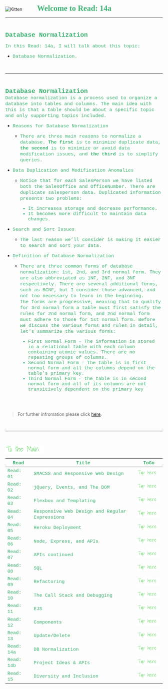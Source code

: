 <img src="https://asac.ltuc.com/wp-content/themes/asac/images/logo.png" alt="Kitten"
	title="LTUC-Abdul Aziz Al Ghurair School of Advanced Computing" width="200" />  &nbsp;&nbsp;&nbsp;&nbsp;&nbsp;&nbsp;&nbsp;&nbsp;&nbsp;&nbsp; <span style="font-family:Papyrus; font-size:25px;color:rgb(60, 179, 113)">**Welcome to Read: 14a**</span>

---
<br>

<span style="font-family:Courier New; font-size:20px;color:rgb(60, 179, 113)"> **Database Normalization** </span>


<span style="font-family:Courier New; font-size:15px;color:rgb(60, 179, 113)">In this Read: 14a, I will talk about this topic: 
</span>
- <span style="font-family:Courier New; font-size:15px;color:rgb(60, 179, 113)">Database Normalization.
<br>

---
<br>

<span style="font-family:Courier New; font-size:20px;color:rgb(60, 179, 113)">**Database Normalization** </span><br>
<span style="font-family:Courier New; font-size:15px;color:rgb(60, 179, 113)">Database normalization is a process used to organize a database into tables and columns.  The main idea with this is that a table should be about a specific topic and only supporting topics included.<br>
</span> 

- <span style="font-family:Courier New; font-size:15px;color:rgb(60, 179, 113)">Reasons for Database Normalization</span><br>

    - <span style="font-family:Courier New; font-size:15px;color:rgb(60, 179, 113)">There are three main reasons to normalize a database.  **The first** is to minimize duplicate data, **the second** is to minimize or avoid data modification issues, and **the third** is to simplify queries. </span><br>

- <span style="font-family:Courier New; font-size:15px;color:rgb(60, 179, 113)">Data Duplication and Modification Anomalies</span><br>

    - <span style="font-family:Courier New; font-size:15px;color:rgb(60, 179, 113)">Notice that for each SalesPerson we have listed both the SalesOffice and OfficeNumber. There are duplicate salesperson data. Duplicated information presents two problems:<br>
        - It increases storage and decrease performance. <br>
        - It becomes more difficult to maintain data changes. </span><br>

- <span style="font-family:Courier New; font-size:15px;color:rgb(60, 179, 113)">Search and Sort Issues</span><br>

    - <span style="font-family:Courier New; font-size:15px;color:rgb(60, 179, 113)"> The last reason we’ll consider is making it easier to search and sort your data.</span><br>

- <span style="font-family:Courier New; font-size:15px;color:rgb(60, 179, 113)">Definition of Database Normalization</span><br>

    - <span style="font-family:Courier New; font-size:15px;color:rgb(60, 179, 113)">There are three common forms of database normalization: 1st, 2nd, and 3rd normal form. They are also abbreviated as 1NF, 2NF, and 3NF respectively. There are several additional forms, such as BCNF, but I consider those advanced, and not too necessary to learn in the beginning. <br>
    The forms are progressive, meaning that to qualify for 3rd normal form a table must first satisfy the rules for 2nd normal form, and 2nd normal form must adhere to those for 1st normal form. Before we discuss the various forms and rules in detail, let’s summarize the various forms:<br>
        - First Normal Form – The information is stored in a relational table with each column containing atomic values. There are no repeating groups of columns. <br>
        - Second Normal Form – The table is in first normal form and all the columns depend on the table’s primary key.<br> 
        - Third Normal Form – the table is in second normal form and all of its columns are not transitively dependent on the primary key
        </span><br>



<br><br>

> For further infromation please click [here](https://www.essentialsql.com/get-ready-to-learn-sql-database-normalization-explained-in-simple-english/).

<br>

---
<br>

[<img src="assets/main.gif">](README)
<br>

| <span style="font-family:Courier New; font-size:15px;color:rgb(60, 179, 113)"> **Read** </span> |  <span style="font-family:Courier New; font-size:15px;color:rgb(60, 179, 113)"> **Title** </span>  |   <span style="font-family:Courier New; font-size:15px;color:rgb(60, 179, 113)"> **ToGo** </span>  |
| ----------- | ----------- | ----------- |
| <span style="font-family:Courier New; font-size:15px;color:rgb(60, 179, 113)"> Read: 01 </span>      | <span style="font-family:Courier New; font-size:15px;color:rgb(60, 179, 113)"> SMACSS and Responsive Web Design </span>       |[<img src="assets/taphere.gif">](class-01)|
| <span style="font-family:Courier New; font-size:15px;color:rgb(60, 179, 113)"> Read: 02 </span>      | <span style="font-family:Courier New; font-size:15px;color:rgb(60, 179, 113)"> jQuery, Events, and The DOM </span>       |[<img src="assets/taphere.gif">](class-02)|
| <span style="font-family:Courier New; font-size:15px;color:rgb(60, 179, 113)"> Read: 03 </span>      | <span style="font-family:Courier New; font-size:15px;color:rgb(60, 179, 113)"> Flexbox and Templating </span>       |[<img src="assets/taphere.gif">](class-03)|
| <span style="font-family:Courier New; font-size:15px;color:rgb(60, 179, 113)"> Read: 04 </span>      | <span style="font-family:Courier New; font-size:15px;color:rgb(60, 179, 113)"> Responsive Web Design and Regular Expressions </span>       |[<img src="assets/taphere.gif">](class-04)|
| <span style="font-family:Courier New; font-size:15px;color:rgb(60, 179, 113)"> Read: 05 </span>      | <span style="font-family:Courier New; font-size:15px;color:rgb(60, 179, 113)"> Heroku Deployment </span>       |[<img src="assets/taphere.gif">](class-05)|
| <span style="font-family:Courier New; font-size:15px;color:rgb(60, 179, 113)"> Read: 06 </span>      | <span style="font-family:Courier New; font-size:15px;color:rgb(60, 179, 113)"> Node, Express, and APIs </span>       |[<img src="assets/taphere.gif">](class-06)|
| <span style="font-family:Courier New; font-size:15px;color:rgb(60, 179, 113)"> Read: 07 </span>      | <span style="font-family:Courier New; font-size:15px;color:rgb(60, 179, 113)"> APIs continued </span>       |[<img src="assets/taphere.gif">](class-07)|
| <span style="font-family:Courier New; font-size:15px;color:rgb(60, 179, 113)"> Read: 08 </span>      | <span style="font-family:Courier New; font-size:15px;color:rgb(60, 179, 113)"> SQL </span>       |[<img src="assets/taphere.gif">](class-08)|
| <span style="font-family:Courier New; font-size:15px;color:rgb(60, 179, 113)"> Read: 09 </span>      | <span style="font-family:Courier New; font-size:15px;color:rgb(60, 179, 113)"> Refactoring </span>       |[<img src="assets/taphere.gif">](class-09)|
| <span style="font-family:Courier New; font-size:15px;color:rgb(60, 179, 113)"> Read: 10 </span>      | <span style="font-family:Courier New; font-size:15px;color:rgb(60, 179, 113)"> The Call Stack and Debugging </span>       |[<img src="assets/taphere.gif">](class-10)|
| <span style="font-family:Courier New; font-size:15px;color:rgb(60, 179, 113)"> Read: 11 </span>      | <span style="font-family:Courier New; font-size:15px;color:rgb(60, 179, 113)"> EJS </span>       |[<img src="assets/taphere.gif">](class-11)|
| <span style="font-family:Courier New; font-size:15px;color:rgb(60, 179, 113)"> Read: 12 </span>      | <span style="font-family:Courier New; font-size:15px;color:rgb(60, 179, 113)"> Components </span>       |[<img src="assets/taphere.gif">](class-12)|
| <span style="font-family:Courier New; font-size:15px;color:rgb(60, 179, 113)"> Read: 13 </span>      | <span style="font-family:Courier New; font-size:15px;color:rgb(60, 179, 113)"> Update/Delete </span>       |[<img src="assets/taphere.gif">](class-13)|
| <span style="font-family:Courier New; font-size:15px;color:rgb(60, 179, 113)"> Read: 14a </span>      | <span style="font-family:Courier New; font-size:15px;color:rgb(60, 179, 113)"> DB Normalization </span>       |[<img src="assets/taphere.gif">](class-14a)|
| <span style="font-family:Courier New; font-size:15px;color:rgb(60, 179, 113)"> Read: 14b </span>      | <span style="font-family:Courier New; font-size:15px;color:rgb(60, 179, 113)"> Project Ideas & APIs </span>       |[<img src="assets/taphere.gif">](class-14b)|
| <span style="font-family:Courier New; font-size:15px;color:rgb(60, 179, 113)"> Read: 15 </span>      | <span style="font-family:Courier New; font-size:15px;color:rgb(60, 179, 113)"> Diversity and Inclusion </span>       |[<img src="assets/taphere.gif">](class-14b)|






